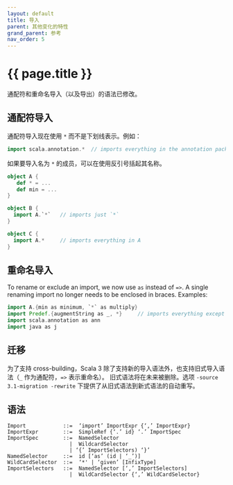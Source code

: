 ```yaml
---
layout: default
title: 导入
parent: 其他变化的特性
grand_parent: 参考
nav_order: 5
---
```


# {{ page.title }}

通配符和重命名导入（以及导出）的语法已修改。

## 通配符导入

通配符导入现在使用 `*` 而不是下划线表示。例如：

```scala
import scala.annotation.*  // imports everything in the annotation package
```

如果要导入名为 `*` 的成员，可以在使用反引号括起其名称。

```scala
object A {
   def * = ...
   def min = ...
}

object B {
  import A.`*`   // imports just `*`
}

object C {
  import A.*     // imports everything in A
}
```

## 重命名导入

To rename or exclude an import, we now use `as` instead of `=>`. A single renaming import no longer needs to be enclosed in braces. Examples:

```scala
import A.{min as minimum, `*` as multiply}
import Predef.{augmentString as _, *}     // imports everything except augmentString
import scala.annotation as ann
import java as j
```

## 迁移

为了支持 cross-building，Scala 3 除了支持新的导入语法外，也支持旧式导入语法（`_` 作为通配符，`=>` 表示重命名）。
旧式语法将在未来被删除。选项 `-source 3.1-migration -rewrite` 下提供了从旧式语法到新式语法的自动重写。

## 语法

```
Import            ::=  ‘import’ ImportExpr {‘,’ ImportExpr}
ImportExpr        ::=  SimpleRef {‘.’ id} ‘.’ ImportSpec
ImportSpec        ::=  NamedSelector
                    |  WildcardSelector
                    | ‘{’ ImportSelectors) ‘}’
NamedSelector     ::=  id [‘as’ (id | ‘_’)]
WildCardSelector  ::=  ‘*' | ‘given’ [InfixType]
ImportSelectors   ::=  NamedSelector [‘,’ ImportSelectors]
                    |  WildCardSelector {‘,’ WildCardSelector}
```
